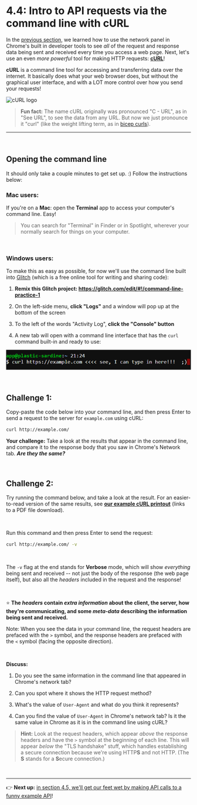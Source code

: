 # 4.4: Intro to API requests via the command line with cURL

In the [previous section](https://github.com/LearningNerd/intro-apis-workshop/blob/master/network-tab.md), we learned how to use the network panel in Chrome's built in developer tools to see *all* of the request and response data being sent and received every time you access a web page. Next, let's use an even *more powerful* tool for making HTTP requests: [**cURL**](https://en.wikipedia.org/wiki/CURL)!

**cURL** is a command line tool for accessing and transferring data over the internet. It basically does what your web browser does, but without the graphical user interface, and with a LOT more control over how you send your requests!

![cURL logo](https://upload.wikimedia.org/wikipedia/commons/thumb/8/8a/Curl-logo.svg/320px-Curl-logo.svg.png)

  > **Fun fact:** The name cURL originally was pronounced "C - URL", as in "See URL", to see the data from any URL. But now we just pronounce it "curl" (like the weight lifting term, as in [bicep curls](https://en.wikipedia.org/wiki/Biceps_curl)).

<hr/>

<br/>

## Opening the command line

It should only take a couple minutes to get set up. :) Follow the instructions below:

### Mac users:

If you're on a **Mac**: open the **Terminal** app to access your computer's command line. Easy!

  > You can search for "Terminal" in Finder or in Spotlight, wherever your normally search for things on your computer.

<br/>

### Windows users:

To make this as easy as possible, for now we'll use the command line built into [Glitch](https://glitch.com) (which is a free online tool for writing and sharing code):

  1. **Remix this Glitch project: https://glitch.com/edit/#!/command-line-practice-1**

  2. On the left-side menu, **click "Logs"** and a window will pop up at the bottom of the screen
  
  3. To the left of the words "Activity Log", **click the "Console" button**
  
  4. A new tab will open with a command line interface that has the `curl` command built-in and ready to use:
  
![Using the console in Glitch](https://github.com/LearningNerd/intro-apis-workshop/blob/master/images/glitch-4.png)

<br/>

## Challenge 1:

Copy-paste the code below into your command line, and then press Enter to send a request to the server for `example.com` using cURL:

```bash
curl http://example.com/
```

**Your challenge:** Take a look at the results that appear in the command line, and compare it to the response body that you saw in Chrome's Network tab. ***Are they the same?***

<br/>

## Challenge 2:

Try running the command below, and take a look at the result. For an easier-to-read version of the same results, see [**our example cURL printout**](https://github.com/LearnTeachCode/intro-javascript-class/raw/may-2018-int/week-4/curl-verbose-example.pdf) (links to a PDF file download).

<br/>

Run this command and then press Enter to send the request:

```bash
curl http://example.com/ -v
```

<br/>

The `-v` flag at the end stands for **Verbose** mode, which will show *everything* being sent and received -- not just the body of the response (the web page itself), but also all the *headers* included in the request and the response!

<br/>

:star: **The *headers* contain *extra information* about the client, the server, how they're communicating, and some *meta-data* describing the information being sent and received.**

Note: When you see the data in your command line, the request headers are prefaced with the `>` symbol, and the response headers are prefaced with the `<` symbol (facing the opposite direction).

<br/>

**Discuss:**

  1. Do you see the same information in the command line that appeared in Chrome's network tab?
  
  2. Can you spot where it shows the HTTP request method?
  
  3. What's the value of `User-Agent` and what do you think it represents?
  
  4. Can you find the value of `User-Agent` in Chrome's network tab? Is it the same value in Chrome as it is in the command line using cURL?
  
  > **Hint:** Look at the request headers, which appear *above* the response headers and have the `>` symbol at the beginning of each line. This will appear *below* the "TLS handshake" stuff, which handles establishing a secure connection because we're using HTTP**S** and not HTTP. (The **S** stands for a **S**ecure connection.)
 
<br/>
<hr/>

:point_right: **Next up:** [in section 4.5, we'll get our feet wet by making API calls to a funny example API](https://github.com/LearnTeachCode/intro-javascript-class/blob/may-2018-int/week-4/4-5-api-challenges-1.md)!
